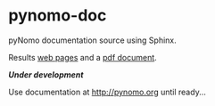 # pynomo-doc
pyNomo documentation source using Sphinx. 

Results [web pages](http://lefakkomies.github.io/pynomo-doc/index.html) and a
[pdf document](https://github.com/lefakkomies/pynomo-doc/raw/gh-pages/pynomo_doc.pdf).

***Under development***

Use documentation at http://pynomo.org until ready...

